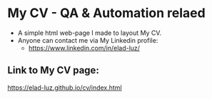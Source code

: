 # My CV - QA & Automation relaed
- A simple html web-page I made to layout My CV.
- Anyone can contact me via My Linkedin profile:
    - https://www.linkedin.com/in/elad-luz/

## Link to My CV page:
https://elad-luz.github.io/cv/index.html